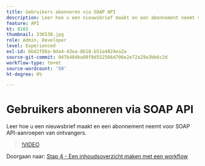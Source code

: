 ```yaml
---
title: Gebruikers abonneren via SOAP API
description: Leer hoe u een nieuwsbrief maakt en een abonnement neemt voor SOAP API-aanroepen van ontvangers.
feature: API
kt: 8165
thumbnail: 336538.jpg
role: Admin, Developer
level: Experienced
exl-id: 6bd2f88a-9da4-43ea-8b18-b51a4024ea2a
source-git-commit: 947b484ba08f8d552566d706e2e72a29a3bb6c2d
workflow-type: tm+mt
source-wordcount: '50'
ht-degree: 0%

---
```


# Gebruikers abonneren via SOAP API

Leer hoe u een nieuwsbrief maakt en een abonnement neemt voor SOAP API-aanroepen van ontvangers.

>[!VIDEO](https://video.tv.adobe.com/v/336538?quality=12)

Doorgaan naar: [Stap 4 - Een inhoudsoverzicht maken met een workflow](/help/tutorial-use-soap-apis/create-article-alert-delivery-overview.md)
